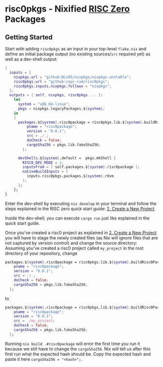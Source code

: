 # risc0pkgs - Nixified [RISC Zero](https://www.risczero.com/) Packages

## Getting Started

Start with adding `risc0pkgs` as an input in your top-level `flake.nix` and define an initial package output (no existing sources/`src` required yet) as well as a dev-shell output:

```nix
{
  inputs = {
    nixpkgs.url = "github:NixOS/nixpkgs/nixpkgs-unstable";
    risc0pkgs.url = "github:cspr-rad/risc0pkgs";
    risc0pkgs.inputs.nixpkgs.follows = "nixpkgs";
  };
  outputs = { self, nixpkgs, risc0pkgs ... }:
    let
      system = "x86_64-linux";
      pkgs = nixpkgs.legacyPackages.${system};
    in
    {
      packages.${system}.risc0package = risc0pkgs.lib.${system}.buildRisc0Package {
          pname = "risc0package";
          version = "0.0.1";
          src = ./.; 
          doCheck = false;
          cargoSha256 = pkgs.lib.fakeSha256;
        };

      devShells.${system}.default =  pkgs.mkShell {
        RISC0_DEV_MODE = 1;
        inputsFrom = [ self.packages.${system}.risc0package ];
        nativeBuildInputs = [
          inputs.risc0pkgs.packages.${system}.r0vm
        ];
      };
    };
}
```

Enter the dev-shell by executing `nix develop` in your terminal and follow the steps explained in the RISC zero quick start guide: [2. Create a New Project](https://dev.risczero.com/api/zkvm/quickstart#2-create-a-new-project).

Inside the dev-shell, you can execute `cargo run` just like explained in the quick start guide.

Once you've created a risc0 project as explained in [2. Create a New Project](https://dev.risczero.com/api/zkvm/quickstart#2-create-a-new-project) you will have to stage the newly created files (as Nix will ignore files that are not captured by version control) and change the source directory: Assuming you've created a risc0 project called `my_project` in the root directory of your repository, change
```nix
packages.${system}.risc0package = risc0pkgs.lib.${system}.buildRisc0Package {
    pname = "risc0package";
    version = "0.0.1";
    src = ./.; 
    doCheck = false;
    cargoSha256 = pkgs.lib.fakeSha256;
  };
```
to 
```nix
packages.${system}.risc0package = risc0pkgs.lib.${system}.buildRisc0Package {
    pname = "risc0package";
    version = "0.0.1";
    src = ./my_project; 
    doCheck = false;
    cargoSha256 = pkgs.lib.fakeSha256;
  };
```

Running `nix build .#risc0package` will error the first time you run it because we still have to change the `cargoSha256`. Nix will tell us after this first run what the expected hash should be. Copy the expected hash and paste it here `cargoSha256 = "<hash>";`.
